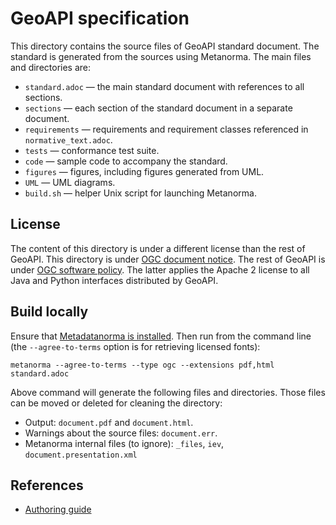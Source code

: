 # GeoAPI specification

This directory contains the source files of GeoAPI standard document.
The standard is generated from the sources using Metanorma.
The main files and directories are:

* `standard.adoc` — the main standard document with references to all sections.
* `sections`      — each section of the standard document in a separate document.
* `requirements`  — requirements and requirement classes referenced in `normative_text.adoc`.
* `tests`         — conformance test suite.
* `code`          — sample code to accompany the standard.
* `figures`       — figures, including figures generated from UML.
* `UML`           — UML diagrams.
* `build.sh`      — helper Unix script for launching Metanorma.


## License

The content of this directory is under a different license than the rest of GeoAPI.
This directory is under [OGC document notice](https://www.ogc.org/about/policies/document-notice/).
The rest of GeoAPI is under [OGC software policy](https://www.ogc.org/about/policies/software-licenses/).
The latter applies the Apache 2 license to all Java and Python interfaces distributed by GeoAPI.


## Build locally

Ensure that [Metadatanorma is installed](https://www.metanorma.org/install/).
Then run from the command line
(the `--agree-to-terms` option is for retrieving licensed fonts):

```shell
metanorma --agree-to-terms --type ogc --extensions pdf,html standard.adoc
```

Above command will generate the following files and directories.
Those files can be moved or deleted for cleaning the directory:

* Output: `document.pdf` and `document.html`.
* Warnings about the source files: `document.err`.
* Metanorma internal files (to ignore): `_files`, `iev`, `document.presentation.xml`


## References

* [Authoring guide](https://www.metanorma.org/author/ogc/authoring-guide/)

